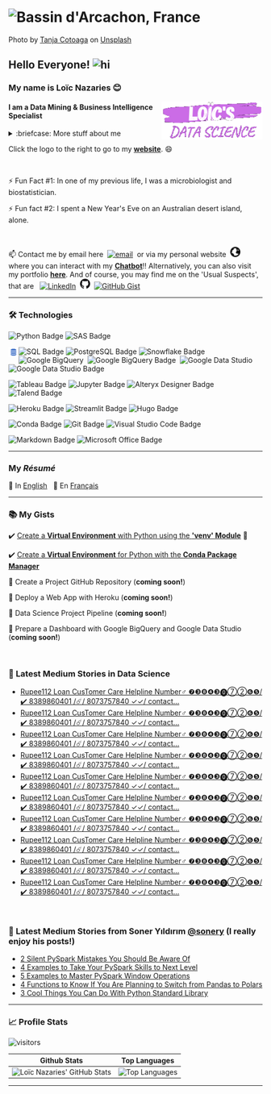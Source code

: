 # ![Bassin d'Arcachon, France](https://raw.githubusercontent.com/loic-nazaries/loic-nazaries/main/images/arcachon.jpg "Bassin d'Arcachon, France")

Photo by <a href="https://unsplash.com/@tarafuco?utm_source=unsplash&utm_medium=referral&utm_content=creditCopyText">Tanja Cotoaga</a> on <a href="https://unsplash.com/s/photos/arcachon?utm_source=unsplash&utm_medium=referral&utm_content=creditCopyText">Unsplash</a>

## Hello Everyone! <img alt="hi" width="26" src="https://user-images.githubusercontent.com/1303154/88677602-1635ba80-d120-11ea-84d8-d263ba5fc3c0.gif" />

### My name is Loïc Nazaries :blush:

[<img alt="Loïc's Data Science Logo" align="right" width="200" src="https://raw.githubusercontent.com/loic-nazaries/loic-nazaries/main/images/logo-dark.png" />][website]

#### I am a **Data Mining** & **Business Intelligence** Specialist

<details>
  <summary>
    :briefcase: More stuff about me
  </summary>

> I am a **Data Specialist** with over 10 years of experience in the fields of biostatistics, data exploration (**Data Mining**) and **Machine Learning**. I am passionate about the whole **data life cycle**, from modelling a database to its use in the field of **Business Intelligence** through the creation of simple and impactful visuals such as **dashboards**. Thus, **exploratory data analysis** has the potential to strengthen a faster and more clever decision-making process.

</details>

Click the logo to the right to go to my [**website**](https://loicnazaries.com "Website"). :smile:

&nbsp;

⚡ Fun Fact #1: In one of my previous life, I was a microbiologist and biostatistician.

⚡ Fun fact #2: I spent a New Year's Eve on an Australian desert island, alone.

&nbsp;

:mailbox: Contact me by email here&nbsp;
[![email](https://img.shields.io/badge/-loicnazaries.datascience-red?style=plastic&labelColor=red&logo=gmail&logoColor=white)][email]&nbsp;
or via my personal website&nbsp;
[<img alt="Loïc's Data Science" width="20" src="https://raw.githubusercontent.com/iconic/open-iconic/master/svg/globe.svg" />][contact_website]&nbsp;
where you can interact with my <u>**Chatbot**</u>!!
Alternatively, you can also visit my portfolio [**here**](https://loic-nazaries.github.io/loic-nazaries-portfolio "Loïc Nazaries’ Data Science Portfolio").
And of course, you may find me on the 'Usual Suspects', that are &nbsp;
[<img alt="LinkedIn" width="20" src="https://i.imgur.com/OQUXwNp.jpeg" />][linkedin]&nbsp;
[<img alt="GitHub" width="20" src="https://raw.githubusercontent.com/github/explore/78df643247d429f6cc873026c0622819ad797942/topics/github/github.png" />][github]&nbsp;
[<img alt="GitHub Gist" width="60" src="https://img.shields.io/badge/-Gist-black?style=plastic&labelColor=black&logo=github&logoColor=white" />][github_gist]

---

### :hammer_and_wrench: Technologies

<!-- TODO: Make technologies links takes you to repositories or tutorials -->

![Python Badge](https://img.shields.io/badge/-python-yellow?style=for-the-badge&labelColor=blue&logo=python&logoColor=white)
![SAS Badge](https://img.shields.io/badge/-sas-blue?style=for-the-badge&labelColor=black&logo=sas&logoColor=blue)

<img alt="SQL" align="left" width="20" src="https://raw.githubusercontent.com/github/explore/80688e429a7d4ef2fca1e82350fe8e3517d3494d/topics/sql/sql.png" />![SQL Badge](https://img.shields.io/badge/-sql-blue?style=for-the-badge)
![PostgreSQL Badge](https://img.shields.io/badge/-postgresql-blue?style=for-the-badge&labelColor=white&logo=postgresql&logoColor=blue)
![Snowflake Badge](https://img.shields.io/badge/-snowflake-66ccf4?style=for-the-badge&labelColor=white&logo=snowflake&logoColor=66ccf4)
&nbsp;<img alt="Google BigQuery" width="20" src="https://cdn.worldvectorlogo.com/logos/google-bigquery-logo-1.svg" />&nbsp;&nbsp;![Google BigQuery Badge](https://img.shields.io/badge/-google_bigquery-blue?style=for-the-badge&labelColor=blue&logo=google-big-query&logoColor=blue)
&nbsp;<img alt="Google Data Studio" width="20" src="https://cdn.worldvectorlogo.com/logos/google-data-studio.svg" />&nbsp;&nbsp;![Google Data Studio Badge](https://img.shields.io/badge/-google_data_studio-blue?style=for-the-badge&labelColor=red&logo=google-data-studio&logoColor=red)

![Tableau Badge](https://img.shields.io/badge/-tableau-grey?style=for-the-badge&labelColor=white&logo=tableau&logoColor=grey)
![Jupyter Badge](https://img.shields.io/badge/-jupyter-orange?style=for-the-badge&labelColor=white&logo=jupyter&logoColor=orange)
![Alteryx Designer Badge](https://img.shields.io/badge/-alteryx_designer-69aeea?style=for-the-badge&labelColor=black&logo=altery-designerx&logoColor=69aeea)
![Talend Badge](https://img.shields.io/badge/-talend-blue?style=for-the-badge&labelColor=black&logo=talend&logoColor=green)

![Heroku Badge](https://img.shields.io/badge/-heroku-purple?style=for-the-badge&labelColor=white&logo=heroku&logoColor=purple)
![Streamlit Badge](https://img.shields.io/badge/-streamlit-red?style=for-the-badge&labelColor=white&logo=streamlit&logoColor=red)
![Hugo Badge](https://img.shields.io/badge/-hugo-violet?style=for-the-badge&labelColor=black&logo=hugo&logoColor=violet)

![Conda Badge](https://img.shields.io/badge/-conda-green?style=for-the-badge&labelColor=black&logo=anaconda&logoColor=green)
![Git Badge](https://img.shields.io/badge/-git-red?style=for-the-badge&labelColor=black&logo=git&logoColor=red)
![Visual Studio Code Badge](https://img.shields.io/badge/-visual_studio_code-blue?style=for-the-badge&labelColor=white&logo=visual-studio-code&logoColor=blue)

![Markdown Badge](https://img.shields.io/badge/-markdown-black?style=for-the-badge&labelColor=white&logo=markdown&logoColor=black)
![Microsoft Office Badge](https://img.shields.io/badge/-microsoft_office-red?style=for-the-badge&labelColor=white&logo=microsoft-office&logoColor=red)

<!-- <img alt="Visual Studio Code" align="left" width="26" src="https://raw.githubusercontent.com/github/explore/80688e429a7d4ef2fca1e82350fe8e3517d3494d/topics/visual-studio-code/visual-studio-code.png" />
<img alt="Tableau" align="left" width="26" src="https://cdn.worldvectorlogo.com/logos/tableau-software.svg" />
<img alt="Google" align="left" width="26" src="https://cdn.jsdelivr.net/npm/simple-icons@v3/icons/google.svg" />
&nbsp; -->

---

### My *Résumé*

:paperclip: In [English](https://raw.githubusercontent.com/loic-nazaries/loic-nazaries/main/CV/CV_Nazaries.L_consultant_data_eng.pdf "English CV")
&nbsp;
:paperclip: En [Français](https://raw.githubusercontent.com/loic-nazaries/loic-nazaries/main/CV/CV_Nazaries.L_consultant_data_fr.pdf "CV en français")

---

### :books: My Gists

:heavy_check_mark: [Create a **Virtual Environment** with Python using the **'venv' Module**](https://gist.github.com/loic-nazaries/c25ce9f7b01b107573796b026522a3ad) :snake:

:heavy_check_mark: [Create a **Virtual Environment** for Python with the **Conda Package Manager**](https://gist.github.com/loic-nazaries/b18a908473935243fc23586f35d4bacc)

:red_circle: Create a Project GitHub Repository (**coming soon!**)

:red_circle: Deploy a Web App with Heroku (**coming soon!**)

:red_circle: Data Science Project Pipeline (**coming soon!**)

:red_circle: Prepare a Dashboard with Google BigQuery and Google Data Studio (**coming soon!**)

&nbsp;

### :newspaper: Latest Medium Stories in **Data Science**

<!-- MEDIUM-STORY-LIST:START -->
- [Rupee112 Loan CusTomer Care Helpline Number♂️  ❼❸❽❹❸⓿⑦②❻❺/✔️ 8389860401 /☄️/ 8073757840 ✓✓/ contact…](https://medium.com/@jevaxos322/rupee112-loan-customer-care-helpline-number-%EF%B8%8F-%E2%9D%BC%E2%9D%B8%E2%9D%BD%E2%9D%B9%E2%9D%B8%E2%93%BF%E2%91%A6%E2%91%A1%E2%9D%BB%E2%9D%BA-%EF%B8%8F-8389860401-%EF%B8%8F-8073757840-contact-0d2b71035b36?source=rss------data_science-5)
- [Rupee112 Loan CusTomer Care Helpline Number♂️  ❼❸❽❹❸⓿⑦②❻❺/✔️ 8389860401 /☄️/ 8073757840 ✓✓/ contact…](https://medium.com/@jevaxos322/rupee112-loan-customer-care-helpline-number-%EF%B8%8F-%E2%9D%BC%E2%9D%B8%E2%9D%BD%E2%9D%B9%E2%9D%B8%E2%93%BF%E2%91%A6%E2%91%A1%E2%9D%BB%E2%9D%BA-%EF%B8%8F-8389860401-%EF%B8%8F-8073757840-contact-42efcf7ec43a?source=rss------data_science-5)
- [Rupee112 Loan CusTomer Care Helpline Number♂️  ❼❸❽❹❸⓿⑦②❻❺/✔️ 8389860401 /☄️/ 8073757840 ✓✓/ contact…](https://medium.com/@jevaxos322/rupee112-loan-customer-care-helpline-number-%EF%B8%8F-%E2%9D%BC%E2%9D%B8%E2%9D%BD%E2%9D%B9%E2%9D%B8%E2%93%BF%E2%91%A6%E2%91%A1%E2%9D%BB%E2%9D%BA-%EF%B8%8F-8389860401-%EF%B8%8F-8073757840-contact-46278eda9709?source=rss------data_science-5)
- [Rupee112 Loan CusTomer Care Helpline Number♂️  ❼❸❽❹❸⓿⑦②❻❺/✔️ 8389860401 /☄️/ 8073757840 ✓✓/ contact…](https://medium.com/@jevaxos322/rupee112-loan-customer-care-helpline-number-%EF%B8%8F-%E2%9D%BC%E2%9D%B8%E2%9D%BD%E2%9D%B9%E2%9D%B8%E2%93%BF%E2%91%A6%E2%91%A1%E2%9D%BB%E2%9D%BA-%EF%B8%8F-8389860401-%EF%B8%8F-8073757840-contact-e54a1ca5e711?source=rss------data_science-5)
- [Rupee112 Loan CusTomer Care Helpline Number♂️  ❼❸❽❹❸⓿⑦②❻❺/✔️ 8389860401 /☄️/ 8073757840 ✓✓/ contact…](https://medium.com/@jevaxos322/rupee112-loan-customer-care-helpline-number-%EF%B8%8F-%E2%9D%BC%E2%9D%B8%E2%9D%BD%E2%9D%B9%E2%9D%B8%E2%93%BF%E2%91%A6%E2%91%A1%E2%9D%BB%E2%9D%BA-%EF%B8%8F-8389860401-%EF%B8%8F-8073757840-contact-9af31de8c6b8?source=rss------data_science-5)
- [Rupee112 Loan CusTomer Care Helpline Number♂️  ❼❸❽❹❸⓿⑦②❻❺/✔️ 8389860401 /☄️/ 8073757840 ✓✓/ contact…](https://medium.com/@jevaxos322/rupee112-loan-customer-care-helpline-number-%EF%B8%8F-%E2%9D%BC%E2%9D%B8%E2%9D%BD%E2%9D%B9%E2%9D%B8%E2%93%BF%E2%91%A6%E2%91%A1%E2%9D%BB%E2%9D%BA-%EF%B8%8F-8389860401-%EF%B8%8F-8073757840-contact-02d9425d0947?source=rss------data_science-5)
- [Rupee112 Loan CusTomer Care Helpline Number♂️  ❼❸❽❹❸⓿⑦②❻❺/✔️ 8389860401 /☄️/ 8073757840 ✓✓/ contact…](https://medium.com/@jevaxos322/rupee112-loan-customer-care-helpline-number-%EF%B8%8F-%E2%9D%BC%E2%9D%B8%E2%9D%BD%E2%9D%B9%E2%9D%B8%E2%93%BF%E2%91%A6%E2%91%A1%E2%9D%BB%E2%9D%BA-%EF%B8%8F-8389860401-%EF%B8%8F-8073757840-contact-c7a75b2af978?source=rss------data_science-5)
- [Rupee112 Loan CusTomer Care Helpline Number♂️  ❼❸❽❹❸⓿⑦②❻❺/✔️ 8389860401 /☄️/ 8073757840 ✓✓/ contact…](https://medium.com/@jevaxos322/rupee112-loan-customer-care-helpline-number-%EF%B8%8F-%E2%9D%BC%E2%9D%B8%E2%9D%BD%E2%9D%B9%E2%9D%B8%E2%93%BF%E2%91%A6%E2%91%A1%E2%9D%BB%E2%9D%BA-%EF%B8%8F-8389860401-%EF%B8%8F-8073757840-contact-1b342aad812d?source=rss------data_science-5)
- [Rupee112 Loan CusTomer Care Helpline Number♂️  ❼❸❽❹❸⓿⑦②❻❺/✔️ 8389860401 /☄️/ 8073757840 ✓✓/ contact…](https://medium.com/@jevaxos322/rupee112-loan-customer-care-helpline-number-%EF%B8%8F-%E2%9D%BC%E2%9D%B8%E2%9D%BD%E2%9D%B9%E2%9D%B8%E2%93%BF%E2%91%A6%E2%91%A1%E2%9D%BB%E2%9D%BA-%EF%B8%8F-8389860401-%EF%B8%8F-8073757840-contact-0925dd11af84?source=rss------data_science-5)
- [Rupee112 Loan CusTomer Care Helpline Number♂️  ❼❸❽❹❸⓿⑦②❻❺/✔️ 8389860401 /☄️/ 8073757840 ✓✓/ contact…](https://medium.com/@jevaxos322/rupee112-loan-customer-care-helpline-number-%EF%B8%8F-%E2%9D%BC%E2%9D%B8%E2%9D%BD%E2%9D%B9%E2%9D%B8%E2%93%BF%E2%91%A6%E2%91%A1%E2%9D%BB%E2%9D%BA-%EF%B8%8F-8389860401-%EF%B8%8F-8073757840-contact-dcd97fd0469c?source=rss------data_science-5)
<!-- MEDIUM-STORY-LIST:END -->

&nbsp;

### :newspaper: Latest Medium Stories from **Soner Yıldırım** [@sonery](https://sonery.medium.com) (I really enjoy his posts!)

<!-- MEDIUM-STORY-LIST-SONERY:START -->
- [2 Silent PySpark Mistakes You Should Be Aware Of](https://towardsdatascience.com/2-silent-pyspark-mistakes-you-should-be-aware-of-de52c3a188c4?source=rss-2cf6b549448------2)
- [4 Examples to Take Your PySpark Skills to Next Level](https://towardsdatascience.com/4-examples-to-take-your-pyspark-skills-to-next-level-2a04cbe6e630?source=rss-2cf6b549448------2)
- [5 Examples to Master PySpark Window Operations](https://towardsdatascience.com/5-examples-to-master-pyspark-window-operations-26583066e227?source=rss-2cf6b549448------2)
- [4 Functions to Know If You Are Planning to Switch from Pandas to Polars](https://towardsdatascience.com/4-functions-to-know-if-you-are-planning-to-switch-from-pandas-to-polars-094a04bb4ec8?source=rss-2cf6b549448------2)
- [3 Cool Things You Can Do With Python Standard Library](https://sonery.medium.com/3-cool-things-you-can-do-with-python-standard-library-35f773019497?source=rss-2cf6b549448------2)
<!-- MEDIUM-STORY-LIST-SONERY:END -->

---

### :chart_with_upwards_trend: Profile Stats

![visitors](https://visitor-badge.glitch.me/badge?page_id=loic-nazaries.loic-nazaries)

| Github Stats                                                                                                                                                        | Top Languages                                                                                                                                                                                                                                                            |
| ------------------------------------------------------------------------------------------------------------------------------------------------------------------- | ------------------------------------------------------------------------------------------------------------------------------------------------------------------------------------------------------------------------------------------------------------------------ |
| ![Loïc Nazaries' GitHub Stats](https://github-readme-stats.vercel.app/api?username=loic-nazaries&count_private=true&theme=dracula&show_icons=true&hide_title=false) | ![Top Languages](https://github-readme-stats.vercel.app/api/top-langs/?username=loic-nazaries&exclude_repo=starter_repo,streamlit_heroku_example,awesome-markdown,jupyterlab-git,binder_test,my-first-binder,ipenywis,github-readme-stats&langs_count=10&layout=compact) |

---

<!-- links to social media accounts -->
[website]: https://www.loicnazaries.com "Loïc's Data Science"
[email]: mailto:loicnazaries.datascience@gmail.com "Google Mail"
[contact_website]: https://www.loicnazaries.com/#contact "Contact Me"
[linkedin]: https://www.linkedin.com/in/loic-nazaries "LinkedIn"
[github]: https://github.com/loic-nazaries "GitHub"
[github_gist]: https://gist.github.com/loic-nazaries "GitHub Gist"
